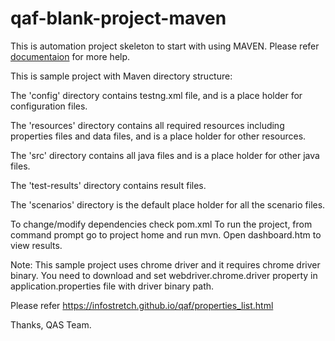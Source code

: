 # qaf-blank-project-maven

This is automation project skeleton to start with using MAVEN. Please refer [documentaion](https://infostretch.github.io/qaf/) for more help.


This is sample project with Maven directory structure:
 
The 'config' directory contains testng.xml file, and is a place holder for configuration files.

The 'resources' directory contains all required resources including properties files and data files, and is a place holder for other resources.

The 'src' directory contains all java files and is a place holder for other java files.

The 'test-results' directory contains result files.

The 'scenarios' directory is the default place holder for all the scenario files. 


To change/modify dependencies check pom.xml
To run the project, from command prompt go to project home and run mvn. Open dashboard.htm to view results.

Note: This sample project uses chrome driver and it requires chrome driver binary.
You need to download and set webdriver.chrome.driver property in application.properties file with driver binary path.

Please refer https://infostretch.github.io/qaf/properties_list.html
 
Thanks,
QAS Team.
